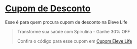 # [Cupom de Desconto](https://github.com/CupomDeDesconto/Promocoes/blob/main/README.md)
Esse é para quem procura cupom de desconto na Eleve Life
<blockquote cite="https://asasdodesconto.com/desconto/transforme-sua-saude-com-spirulina-ganhe-30-off-2089619"><p>Transforme sua saúde com Spirulina - Ganhe 30% OFF</p><footer>Confira o código para esse cupom em <a href="https://asasdodesconto.com/desconto/transforme-sua-saude-com-spirulina-ganhe-30-off-2089619">Cupom Eleve Life</a></footer></blockquote>